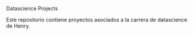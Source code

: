 Datascience Projects

Este repositorio contiene proyectos asociados a la carrera de datascience de Henry.
